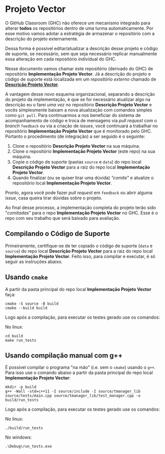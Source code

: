﻿
# Projeto Vector

O GitHub Classroom (GHC) não oferece um mecanismo integrado para alterar **todos** os repositórios dentro de uma turma automaticamente. Por esse motivo vamos adotar a estratégia de armazenar o repositório com a descrição do projeto externamente.

Dessa forma é possível editar/atualizar a descrição desse projeto e código de suporte, se necessário, sem que seja necessário replicar manualmente essa alteração em cada repositório individual do GHC.

Nesse documento vamos chamar este repositório (derivado do GHC) de repositório **Implementação Projeto Vector**. Já a descrição do projeto e código de suporte está localizada em um _repositório externo_ chamado de [**Descrição Projeto Vector**](https://github.com/selan-ufrn/projeto_vector).

A vantagem desse novo esquema organizacional, separando a descrição do projeto da implementação, é que se for necessário atualizar algo na descrição eu o farei _uma vez_ no repositório **Descrição Projeto Vector** e vocês simplesmente baixam a nova atualização com comandos simples como `git pull`. Para continuarmos a nos beneficiar do sistema de acompanhamento de código e troca de mensagens via _pull request_ com o _branch_ `feedback` ou via a criação de _issues_, você continuará a trabalhar no repositório **Implementação Projeto Vector** que é monitorado pelo GHC. Portanto o procedimento (de integração) a ser seguido é o seguinte:

1. Clone o repositório **Descrição Projeto Vector** na sua máquina.
2. Clone o repositório **Implementação Projeto Vector** (este repo) na sua máquina.
3. Copie o código de suporte (pastas `source` e `data`)  do repo local **Descrição Projeto Vector** para a raiz do repo local **Implementação Projeto Vector**.
3. Quando finalizar (ou se quiser tirar uma dúvida) _"comite"_ e atualize o repositório local **Implementação Projeto Vector**.

Pronto, agora você pode fazer _pull request_ em `feedback` ou abrir alguma _issue_, casa queira tirar dúvidas sobre o projeto.

Ao final desse processo, a implementação completa do projeto terão sido "_comitadas_" para o repo **Implementação Projeto Vector** no GHC. Esse é o repo com seu trabalho que será baixado para avaliação.

## Compilando o Código de Suporte

Primeiramente, certifique-se de ter copiado o código de suporte (`data` e `source`) do repo local **Descrição Projeto Vector** para a raiz do repo local **Implementação Projeto Vector**. Feito isso, para compilar e executar, é só seguir as instruções abaixo.

## Usando `cmake`

A partir da pasta principal do repo local **Implementação Projeto Vector** faça:

```
cmake -S source -B build
cmake --build build
```
Logo após a compilação, para executar os testes gerado use os comandos:

No linux:

```
cd build
make run_tests
```

## Usando compilação manual com g++

É possível compilar o programa "na mão" (i.e. sem o `cmake`) usando o `g++`. Para isso use o comando abaixo a partir da pasta principal do repo local **Implementação Projeto Vector**:

```
mkdir -p build
g++ -Wall -std=c++11 -I source/include -I source/tmanager_lib source/tests/main.cpp source/tmanager_lib/test_manager.cpp -o build/run_tests
```

Logo após a compilação, para executar os testes gerado use os comandos:

No linux:
```
./build/run_tests
```
No windows:
```
.\Debug\run_tests.exe
```
